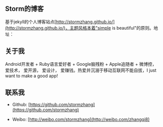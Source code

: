 ## Storm的博客

基于jekyll的个人博客站点[http://stormzhang.github.io/](http://stormzhang.github.io/)，主题风格本着"simple is beautiful"的原则。地址：

## 关于我

Android开发者 + Ruby语言爱好者 + Google脑残粉 + Apple追随者 + 微博控，爱技术， 爱开源， 爱设计， 爱赚钱。热爱并沉溺于移动互联网不能自拔，I just want to make a good app!

## 联系我

* Github: [https://github.com/stormzhang](https://github.com/stormzhang)

* Weibo: [http://weibo.com/stormzhang](http://weibo.com/zhangqi8)